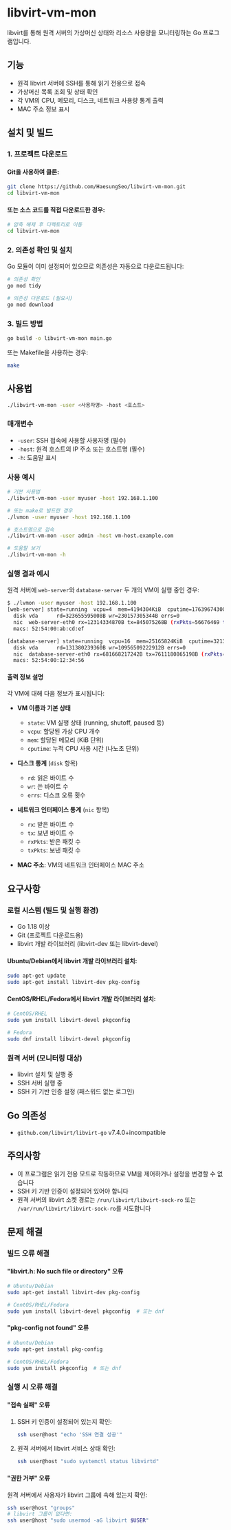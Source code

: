 # libvirt-vm-mon

libvirt를 통해 원격 서버의 가상머신 상태와 리소스 사용량을 모니터링하는 Go 프로그램입니다.

## 기능

- 원격 libvirt 서버에 SSH를 통해 읽기 전용으로 접속
- 가상머신 목록 조회 및 상태 확인
- 각 VM의 CPU, 메모리, 디스크, 네트워크 사용량 통계 출력
- MAC 주소 정보 표시

## 설치 및 빌드

### 1. 프로젝트 다운로드

#### Git을 사용하여 클론:
```bash
git clone https://github.com/HaesungSeo/libvirt-vm-mon.git
cd libvirt-vm-mon
```

#### 또는 소스 코드를 직접 다운로드한 경우:
```bash
# 압축 해제 후 디렉토리로 이동
cd libvirt-vm-mon
```

### 2. 의존성 확인 및 설치

Go 모듈이 이미 설정되어 있으므로 의존성은 자동으로 다운로드됩니다:

```bash
# 의존성 확인
go mod tidy

# 의존성 다운로드 (필요시)
go mod download
```

### 3. 빌드 방법

```bash
go build -o libvirt-vm-mon main.go
```

또는 Makefile을 사용하는 경우:
```bash
make
```

## 사용법

```bash
./libvirt-vm-mon -user <사용자명> -host <호스트>
```

### 매개변수

- `-user`: SSH 접속에 사용할 사용자명 (필수)
- `-host`: 원격 호스트의 IP 주소 또는 호스트명 (필수)
- `-h`: 도움말 표시

### 사용 예시

```bash
# 기본 사용법
./libvirt-vm-mon -user myuser -host 192.168.1.100

# 또는 make로 빌드한 경우
./lvmon -user myuser -host 192.168.1.100

# 호스트명으로 접속
./libvirt-vm-mon -user admin -host vm-host.example.com

# 도움말 보기
./libvirt-vm-mon -h
```

### 실행 결과 예시

원격 서버에 `web-server`와 `database-server` 두 개의 VM이 실행 중인 경우:

```bash
$ ./lvmon -user myuser -host 192.168.1.100
[web-server] state=running  vcpu=4  mem=4194304KiB  cputime=1763967430000000ns
  disk vda      rd=323655595008B wr=230157305344B errs=0
  nic  web-server-eth0 rx=12314334870B tx=845075268B (rxPkts=56676469 txPkts=3532344)
  macs: 52:54:00:ab:cd:ef

[database-server] state=running  vcpu=16  mem=25165824KiB  cputime=32130911240000000ns
  disk vda      rd=131380239360B wr=10956509222912B errs=0
  nic  database-server-eth0 rx=681668217242B tx=7611180865198B (rxPkts=3170865327 txPkts=3033473839)
  macs: 52:54:00:12:34:56
```

#### 출력 정보 설명

각 VM에 대해 다음 정보가 표시됩니다:

- **VM 이름과 기본 상태**
  - `state`: VM 실행 상태 (running, shutoff, paused 등)
  - `vcpu`: 할당된 가상 CPU 개수
  - `mem`: 할당된 메모리 (KiB 단위)
  - `cputime`: 누적 CPU 사용 시간 (나노초 단위)

- **디스크 통계** (`disk` 항목)
  - `rd`: 읽은 바이트 수
  - `wr`: 쓴 바이트 수
  - `errs`: 디스크 오류 횟수

- **네트워크 인터페이스 통계** (`nic` 항목)
  - `rx`: 받은 바이트 수
  - `tx`: 보낸 바이트 수
  - `rxPkts`: 받은 패킷 수
  - `txPkts`: 보낸 패킷 수

- **MAC 주소**: VM의 네트워크 인터페이스 MAC 주소

## 요구사항

### 로컬 시스템 (빌드 및 실행 환경)
- Go 1.18 이상
- Git (프로젝트 다운로드용)
- libvirt 개발 라이브러리 (libvirt-dev 또는 libvirt-devel)

#### Ubuntu/Debian에서 libvirt 개발 라이브러리 설치:
```bash
sudo apt-get update
sudo apt-get install libvirt-dev pkg-config
```

#### CentOS/RHEL/Fedora에서 libvirt 개발 라이브러리 설치:
```bash
# CentOS/RHEL
sudo yum install libvirt-devel pkgconfig

# Fedora
sudo dnf install libvirt-devel pkgconfig
```

### 원격 서버 (모니터링 대상)
- libvirt 설치 및 실행 중
- SSH 서버 실행 중
- SSH 키 기반 인증 설정 (패스워드 없는 로그인)

## Go 의존성
- `github.com/libvirt/libvirt-go` v7.4.0+incompatible

## 주의사항

- 이 프로그램은 읽기 전용 모드로 작동하므로 VM을 제어하거나 설정을 변경할 수 없습니다
- SSH 키 기반 인증이 설정되어 있어야 합니다
- 원격 서버의 libvirt 소켓 경로는 `/run/libvirt/libvirt-sock-ro` 또는 `/var/run/libvirt/libvirt-sock-ro`를 시도합니다

## 문제 해결

### 빌드 오류 해결

#### "libvirt.h: No such file or directory" 오류
```bash
# Ubuntu/Debian
sudo apt-get install libvirt-dev pkg-config

# CentOS/RHEL/Fedora
sudo yum install libvirt-devel pkgconfig  # 또는 dnf
```

#### "pkg-config not found" 오류
```bash
# Ubuntu/Debian
sudo apt-get install pkg-config

# CentOS/RHEL/Fedora  
sudo yum install pkgconfig  # 또는 dnf
```

### 실행 시 오류 해결

#### "접속 실패" 오류
1. SSH 키 인증이 설정되어 있는지 확인:
   ```bash
   ssh user@host "echo 'SSH 연결 성공'"
   ```
2. 원격 서버에서 libvirt 서비스 상태 확인:
   ```bash
   ssh user@host "sudo systemctl status libvirtd"
   ```

#### "권한 거부" 오류
원격 서버에서 사용자가 libvirt 그룹에 속해 있는지 확인:
```bash
ssh user@host "groups"
# libvirt 그룹이 없다면:
ssh user@host "sudo usermod -aG libvirt $USER"
```
